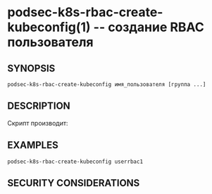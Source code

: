 podsec-k8s-rbac-create-kubeconfig(1) -- создание RBAC пользователя
================================

## SYNOPSIS

`podsec-k8s-rbac-create-kubeconfig имя_пользователя [группа ...]`

## DESCRIPTION

Скрипт производит:

## EXAMPLES

`podsec-k8s-rbac-create-kubeconfig userrbac1`

## SECURITY CONSIDERATIONS


